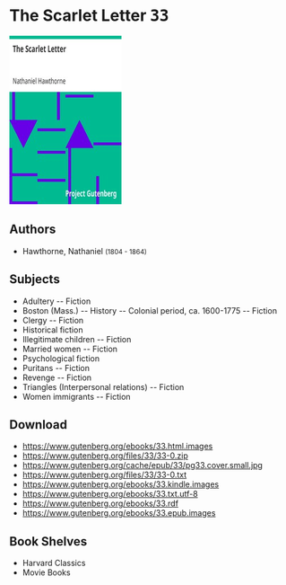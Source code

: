 # The Scarlet Letter <kbd>33</kbd>

![](./cover.medium.jpg "")

## Authors


 - Hawthorne, Nathaniel <small>(1804 - 1864)</small>

## Subjects


 - Adultery -- Fiction
 - Boston (Mass.) -- History -- Colonial period, ca. 1600-1775 -- Fiction
 - Clergy -- Fiction
 - Historical fiction
 - Illegitimate children -- Fiction
 - Married women -- Fiction
 - Psychological fiction
 - Puritans -- Fiction
 - Revenge -- Fiction
 - Triangles (Interpersonal relations) -- Fiction
 - Women immigrants -- Fiction

## Download


 - https://www.gutenberg.org/ebooks/33.html.images
 - https://www.gutenberg.org/files/33/33-0.zip
 - https://www.gutenberg.org/cache/epub/33/pg33.cover.small.jpg
 - https://www.gutenberg.org/files/33/33-0.txt
 - https://www.gutenberg.org/ebooks/33.kindle.images
 - https://www.gutenberg.org/ebooks/33.txt.utf-8
 - https://www.gutenberg.org/ebooks/33.rdf
 - https://www.gutenberg.org/ebooks/33.epub.images

## Book Shelves


 - Harvard Classics
 - Movie Books
